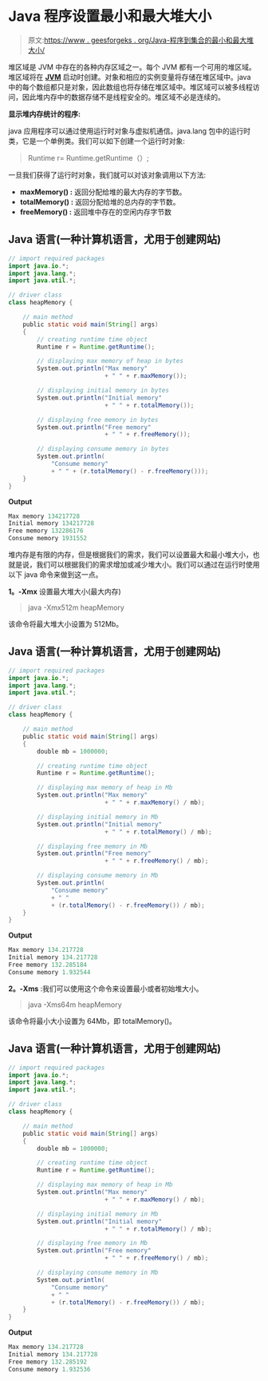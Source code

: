 # Java 程序设置最小和最大堆大小

> 原文:[https://www . geesforgeks . org/Java-程序到集合的最小和最大堆大小/](https://www.geeksforgeeks.org/java-program-to-set-minimum-and-maximum-heap-size/)

堆区域是 JVM 中存在的各种内存区域之一。每个 JVM 都有一个可用的堆区域。堆区域将在 [**JVM**](https://www.geeksforgeeks.org/jvm-works-jvm-architecture/) 启动时创建。对象和相应的实例变量将存储在堆区域中。java 中的每个数组都只是对象，因此数组也将存储在堆区域中。堆区域可以被多线程访问，因此堆内存中的数据存储不是线程安全的。堆区域不必是连续的。

**显示堆内存统计的程序:**

java 应用程序可以通过使用运行时对象与虚拟机通信。java.lang 包中的运行时类，它是一个单例类。我们可以如下创建一个运行时对象:

> Runtime r= Runtime.getRuntime（）;

一旦我们获得了运行时对象，我们就可以对该对象调用以下方法:

*   **maxMemory() :** 返回分配给堆的最大内存的字节数。
*   **totalMemory() :** 返回分配给堆的总内存的字节数。
*   **freeMemory() :** 返回堆中存在的空闲内存字节数

## Java 语言(一种计算机语言，尤用于创建网站)

```java
// import required packages
import java.io.*;
import java.lang.*;
import java.util.*;

// driver class
class heapMemory {

    // main method
    public static void main(String[] args)
    {
        // creating runtime time object
        Runtime r = Runtime.getRuntime();

        // displaying max memory of heap in bytes
        System.out.println("Max memory"
                           + " " + r.maxMemory());

        // displaying initial memory in bytes
        System.out.println("Initial memory"
                           + " " + r.totalMemory());

        // displaying free memory in bytes
        System.out.println("Free memory"
                           + " " + r.freeMemory());

        // displaying consume memory in bytes
        System.out.println(
            "Consume memory"
            + " " + (r.totalMemory() - r.freeMemory()));
    }
}
```

**Output**

```java
Max memory 134217728
Initial memory 134217728
Free memory 132286176
Consume memory 1931552
```

堆内存是有限的内存，但是根据我们的需求，我们可以设置最大和最小堆大小，也就是说，我们可以根据我们的需求增加或减少堆大小。我们可以通过在运行时使用以下 java 命令来做到这一点。

**1。-Xmx** 设置最大堆大小(最大内存)

> java -Xmx512m heapMemory

该命令将最大堆大小设置为 512Mb。

## Java 语言(一种计算机语言，尤用于创建网站)

```java
// import required packages
import java.io.*;
import java.lang.*;
import java.util.*;

// driver class
class heapMemory {

    // main method
    public static void main(String[] args)
    {
        double mb = 1000000;

        // creating runtime time object
        Runtime r = Runtime.getRuntime();

        // displaying max memory of heap in Mb
        System.out.println("Max memory"
                           + " " + r.maxMemory() / mb);

        // displaying initial memory in Mb
        System.out.println("Initial memory"
                           + " " + r.totalMemory() / mb);

        // displaying free memory in Mb
        System.out.println("Free memory"
                           + " " + r.freeMemory() / mb);

        // displaying consume memory in Mb
        System.out.println(
            "Consume memory"
            + " "
            + (r.totalMemory() - r.freeMemory()) / mb);
    }
}
```

**Output**

```java
Max memory 134.217728
Initial memory 134.217728
Free memory 132.285184
Consume memory 1.932544
```

**2。-Xms** :我们可以使用这个命令来设置最小或者初始堆大小。

> java -Xms64m heapMemory

该命令将最小大小设置为 64Mb，即 totalMemory()。

## Java 语言(一种计算机语言，尤用于创建网站)

```java
// import required packages
import java.io.*;
import java.lang.*;
import java.util.*;

// driver class
class heapMemory {

    // main method
    public static void main(String[] args)
    {
        double mb = 1000000;

        // creating runtime time object
        Runtime r = Runtime.getRuntime();

        // displaying max memory of heap in Mb
        System.out.println("Max memory"
                           + " " + r.maxMemory() / mb);

        // displaying initial memory in Mb
        System.out.println("Initial memory"
                           + " " + r.totalMemory() / mb);

        // displaying free memory in Mb
        System.out.println("Free memory"
                           + " " + r.freeMemory() / mb);

        // displaying consume memory in Mb
        System.out.println(
            "Consume memory"
            + " "
            + (r.totalMemory() - r.freeMemory()) / mb);
    }
}
```

**Output**

```java
Max memory 134.217728
Initial memory 134.217728
Free memory 132.285192
Consume memory 1.932536
```